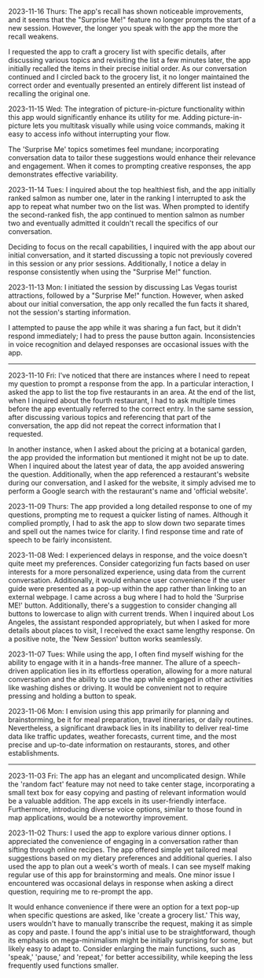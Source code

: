 2023-11-16 Thurs: The app's recall has shown noticeable improvements, and it seems that the "Surprise Me!" feature no longer prompts the start of a new session. However, the longer you speak with the app the more the recall weakens. 

I requested the app to craft a grocery list with specific details, after discussing various topics and revisiting the list a few minutes later, the app initially recalled the items in their precise initial order. As our conversation continued and I circled back to the grocery list, it no longer maintained the correct order and eventually presented an entirely different list instead of recalling the original one.

2023-11-15 Wed: The integration of picture-in-picture functionality within this app would significantly enhance its utility for me. Adding picture-in-picture lets you multitask visually while using voice commands, making it easy to access info without interrupting your flow.

The 'Surprise Me' topics sometimes feel mundane; incorporating conversation data to tailor these suggestions would enhance their relevance and engagement. When it comes to prompting creative responses, the app demonstrates effective variability.

2023-11-14 Tues: 
I inquired about the top healthiest fish, and the app initially ranked salmon as number one, later in the ranking I interrupted to ask the app to repeat what number two on the list was. When prompted to identify the second-ranked fish, the app continued to mention salmon as number two and eventually admitted it couldn't recall the specifics of our conversation.

 Deciding to focus on the recall capabilities, I inquired with the app about our initial conversation, and it started discussing a topic not previously covered in this session or any prior sessions. Additionally, I notice a delay in response consistently when using the "Surprise Me!" function.

2023-11-13 Mon:
I initiated the session by discussing Las Vegas tourist attractions, followed by a "Surprise Me!" function. However, when asked about our initial conversation, the app only recalled the fun facts it shared, not the session's starting information. 

I attempted to pause the app while it was sharing a fun fact, but it didn't respond immediately; I had to press the pause button again. Inconsistencies in voice recognition and delayed responses are occasional issues with the app.

---

2023-11-10 Fri: 
I've noticed that there are instances where I need to repeat my question to prompt a response from the app. In a particular interaction, I asked the app to list the top five restaurants in an area. At the end of the list, when I inquired about the fourth restaurant, I had to ask multiple times before the app eventually referred to the correct entry. In the same session, after discussing various topics and referencing that part of the conversation, the app did not repeat the correct information that I requested. 

In another instance, when I asked about the pricing at a botanical garden, the app provided the information but mentioned it might not be up to date. When I inquired about the latest year of data, the app avoided answering the question. Additionally, when the app referenced a restaurant's website during our conversation, and I asked for the website, it simply advised me to perform a Google search with the restaurant's name and 'official website'.

2023-11-09 Thurs:
The app provided a long detailed response to one of my questions, prompting me to request a quicker listing of names. Although it complied promptly, I had to ask the app to slow down two separate times and spell out the names twice for clarity. I find response time and rate of speech to be fairly inconsistent. 

2023-11-08 Wed:
I experienced delays in response, and the voice doesn't quite meet my preferences. Consider categorizing fun facts based on user interests for a more personalized experience, using data from the current conversation. Additionally, it would enhance user convenience if the user guide were presented as a pop-up within the app rather than linking to an external webpage. I came across a bug where I had to hold the 'Surprise ME!' button. Additionally, there's a suggestion to consider changing all buttons to lowercase to align with current trends. When I inquired about Los Angeles, the assistant responded appropriately, but when I asked for more details about places to visit, I received the exact same lengthy response. On a positive note, the 'New Session' button works seamlessly.

2023-11-07 Tues:
While using the app, I often find myself wishing for the ability to engage with it in a hands-free manner. The allure of a speech-driven application lies in its effortless operation, allowing for a more natural conversation and the ability to use the app while engaged in other activities like washing dishes or driving. It would be convenient not to require pressing and holding a button to speak.

2023-11-06 Mon:
I envision using this app primarily for planning and brainstorming, be it for meal preparation, travel itineraries, or daily routines. Nevertheless, a significant drawback lies in its inability to deliver real-time data like traffic updates, weather forecasts, current time, and the most precise and up-to-date information on restaurants, stores, and other establishments.

---

2023-11-03 Fri:
The app has an elegant and uncomplicated design. While the 'random fact' feature may not need to take center stage, incorporating a small text box for easy copying and pasting of relevant information would be a valuable addition. The app excels in its user-friendly interface. Furthermore, introducing diverse voice options, similar to those found in map applications, would be a noteworthy improvement.

2023-11-02 Thurs:
I used the app to explore various dinner options. I appreciated the convenience of engaging in a conversation rather than sifting through online recipes. The app offered simple yet tailored meal suggestions based on my dietary preferences and additional queries. I also used the app to plan out a week's worth of meals. I can see myself making regular use of this app for brainstorming and meals. One minor issue I encountered was occasional delays in response when asking a direct question, requiring me to re-prompt the app.

It would enhance convenience if there were an option for a text pop-up when specific questions are asked, like 'create a grocery list.' This way, users wouldn't have to manually transcribe the request, making it as simple as copy and paste. I found the app's initial use to be straightforward, though its emphasis on mega-minimalism might be initially surprising for some, but likely easy to adapt to. Consider enlarging the main functions, such as 'speak,' 'pause,' and 'repeat,' for better accessibility, while keeping the less frequently used functions smaller.
